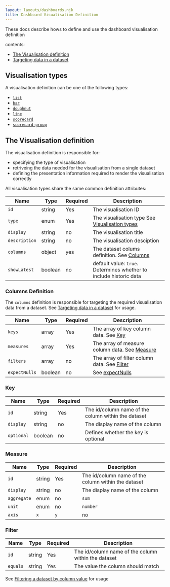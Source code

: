 ```yaml
---
layout: layouts/dashboards.njk
title: Dashboard Visualisation Definition
---
```


These docs describe hows to define and use the dashboard visualisation definition

contents:
- [The Visualisation definition](#the-visualisation-definition)
- [Targeting data in a dataset](#targeting-data-in-a-dataset)

## Visualisation types

A visualisation definition can be one of the following types:

- [`list`](./line.md)
- [`bar`](./bar.md)
- [`doughnut`](./dougnhut.md)
- [`line`](./line.md)
- [`scorecard`](./scorecard.md)
- [`scorecard-group`](./scorcard-group.md)

## The Visualisation definition

The visualisation definition is responsible for:

- specifying the type of visualisation
- retriveing the data needed for the visualisation from a single dataset
- defining the presentation information required to render the visualisation correctly

All visualisation types share the same common definition attributes:

| Name          | Type    | Required | Description                                                             |
| --------------| ------- | -------- | ------------------------------------------------------------------------|
| `id`          | string  | Yes      | The visualisation ID                                                    |
| `type`        | enum    | Yes      | The visualisation type See [Visualisation types](#visualisation-types)  |
| `display`     | string  | no       | The visualisation title                                                 |
| `description` | string  | no       | The visualisation desciption                                            |
| `columns`     | object  | yes      | The dataset colums definition. See [Columns](#details)                  |
| `showLatest`  | boolean | no       | default value: `true`. Determines whether to include historic data      |

### Columns Definition

The `columns` definition is responsible for targeting the required visualisation data from a dataset. See [Targeting data in a dataset](#targeting-data-in-a-dataset) for usage.

| Name        | Type    | Required | Description                                                |
| ------------| ------- | -------- | -----------------------------------------------------------|
| `keys`      | array   | Yes      |  The array of key column data. See [Key](#key)             |
| `measures`  | array   | Yes      |  The array of measure column data. See [Measure](#measure) |
| `filters`   | array   | no       |  The array of filter column data. See [Filter](#filter)  |
| `expectNulls` | boolean   | no   |  See [expectNulls](#expectNulls)  |

### Key 

| Name        | Type    | Required | Description                                              |
| ------------| ------- | -------- | -------------------------------------------------------- |
| `id`        | string  | Yes      |  The id/column name of the column within the dataset     |
| `display`   | string  | no       |  The display name of the column                          |
| `optional`  | boolean  | no      |  Defines whether the key is optional                     |

### Measure 

| Name        | Type    | Required | Description                                              |
| ------------| ------- | -------- | -------------------------------------------------------- |
| `id`        | string  | Yes      |  The id/column name of the column within the dataset     |
| `display`   | string  | no       |  The display name of the column                          |
| `aggregate` | enum    | no       |  `sum`                                                   |
| `unit`      | enum    | no       |  `number` | `percentage`                                 |
| `axis`      | `x` | `y` | no     |  specific to `bar` visualisation types                   |

### Filter 

| Name        | Type    | Required | Description                                              |
| ------------| ------- | -------- | -------------------------------------------------------- |
| `id`        | string  | Yes      |  The id/column name of the column within the dataset     |
| `equals`    | string  | Yes      |  The value the column should match                       |

See [Filtering a dataset by column value](#filtering-a-dataset-by-column-value) for usage
